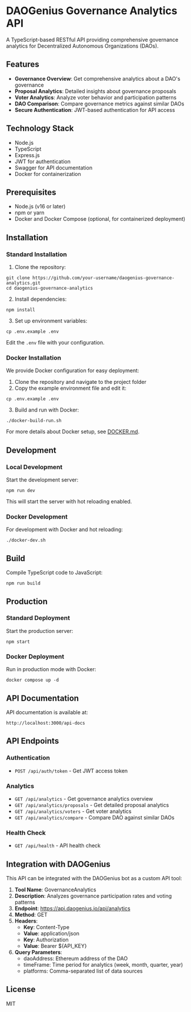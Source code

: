# DAOGenius Governance Analytics API

A TypeScript-based RESTful API providing comprehensive governance analytics for Decentralized Autonomous Organizations (DAOs).

## Features

- **Governance Overview**: Get comprehensive analytics about a DAO's governance
- **Proposal Analytics**: Detailed insights about governance proposals
- **Voter Analytics**: Analyze voter behavior and participation patterns
- **DAO Comparison**: Compare governance metrics against similar DAOs
- **Secure Authentication**: JWT-based authentication for API access

## Technology Stack

- Node.js
- TypeScript
- Express.js
- JWT for authentication
- Swagger for API documentation
- Docker for containerization

## Prerequisites

- Node.js (v16 or later)
- npm or yarn
- Docker and Docker Compose (optional, for containerized deployment)

## Installation

### Standard Installation

1. Clone the repository:
```
git clone https://github.com/your-username/daogenius-governance-analytics.git
cd daogenius-governance-analytics
```

2. Install dependencies:
```
npm install
```

3. Set up environment variables:
```
cp .env.example .env
```
Edit the `.env` file with your configuration.

### Docker Installation

We provide Docker configuration for easy deployment:

1. Clone the repository and navigate to the project folder
2. Copy the example environment file and edit it:
```
cp .env.example .env
```
3. Build and run with Docker:
```
./docker-build-run.sh
```

For more details about Docker setup, see [DOCKER.md](DOCKER.md).

## Development

### Local Development

Start the development server:
```
npm run dev
```

This will start the server with hot reloading enabled.

### Docker Development

For development with Docker and hot reloading:
```
./docker-dev.sh
```

## Build

Compile TypeScript code to JavaScript:
```
npm run build
```

## Production

### Standard Deployment

Start the production server:
```
npm start
```

### Docker Deployment

Run in production mode with Docker:
```
docker compose up -d
```

## API Documentation

API documentation is available at:
```
http://localhost:3000/api-docs
```

## API Endpoints

### Authentication
- `POST /api/auth/token` - Get JWT access token

### Analytics
- `GET /api/analytics` - Get governance analytics overview
- `GET /api/analytics/proposals` - Get detailed proposal analytics
- `GET /api/analytics/voters` - Get voter analytics
- `GET /api/analytics/compare` - Compare DAO against similar DAOs

### Health Check
- `GET /api/health` - API health check

## Integration with DAOGenius

This API can be integrated with the DAOGenius bot as a custom API tool:

1. **Tool Name**: GovernanceAnalytics
2. **Description**: Analyzes governance participation rates and voting patterns
3. **Endpoint**: https://api.daogenius.io/api/analytics
4. **Method**: GET
5. **Headers**:
   - **Key**: Content-Type
   - **Value**: application/json
   - **Key**: Authorization
   - **Value**: Bearer ${API_KEY}
6. **Query Parameters**:
   - daoAddress: Ethereum address of the DAO
   - timeFrame: Time period for analytics (week, month, quarter, year)
   - platforms: Comma-separated list of data sources

## License

MIT 